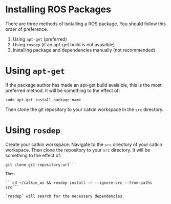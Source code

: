 # Installing ROS Packages

There are three methods of isntalling a ROS package.  You should follow this order of preference.

 1. Using `apt-get` (preferred)
 2. Using `rosdep` (if an apt-get build is not avaialble)
 3. Installing package and dependencies manually (not recommended)
 
# Using `apt-get`

If the package author has made an apt-get build avaialble, this is the most preferred method.  It will be something to the effect of:

```sudo apt-get install package-name```

Then clone the git repository to your catkin workspace in the `src` directory.  

# Using `rosdep`

Create your catkin workspace.  Navigate to the `src` directory of your catkin workspace.  Then clone the repository to your `src` directory.  It will be something to the effect of:

```cd ~/catkin_ws/src
git clone git-repository-url```

Then

```cd ~/catkin_ws && rosdep install -r --ignore-src --from-paths src```

`rosdep` will search for the necessary dependencies.
